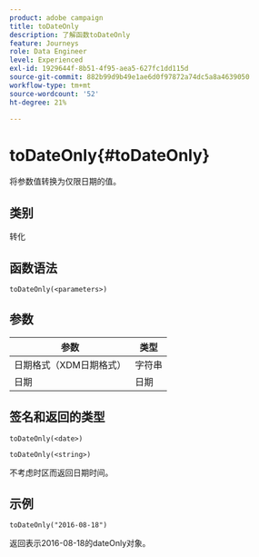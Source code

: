 ```yaml
---
product: adobe campaign
title: toDateOnly
description: 了解函数toDateOnly
feature: Journeys
role: Data Engineer
level: Experienced
exl-id: 1929644f-8b51-4f95-aea5-627fc1dd115d
source-git-commit: 882b99d9b49e1ae6d0f97872a74dc5a8a4639050
workflow-type: tm+mt
source-wordcount: '52'
ht-degree: 21%

---
```


# toDateOnly{#toDateOnly}

将参数值转换为仅限日期的值。

## 类别

转化

## 函数语法

`toDateOnly(<parameters>)`

## 参数

| 参数 | 类型 |
|-----------|------------------|
| 日期格式（XDM日期格式） | 字符串 |
| 日期 | 日期 |

## 签名和返回的类型

`toDateOnly(<date>)`

`toDateOnly(<string>)`

不考虑时区而返回日期时间。

## 示例

`toDateOnly("2016-08-18")`

返回表示2016-08-18的dateOnly对象。
